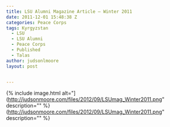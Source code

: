 ```yaml
---
title: LSU Alumni Magazine Article – Winter 2011
date: 2011-12-01 15:48:38 Z
categories: Peace Corps
tags: Kyrgyzstan
  - LSU
  - LSU Alumni
  - Peace Corps
  - Published
  - Talas
author: judsonlmoore
layout: post


---
```


{% include image.html alt="](http://judsonmoore.com/files/2012/09/LSUmag_Winter2011.png" description="" %}(http://judsonmoore.com/files/2012/09/LSUmag_Winter2011.png" description="" %}
